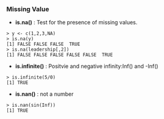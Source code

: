 ### Missing Value

* **is.na()** : Test for the presence of missing values.
```
> y <- c(1,2,3,NA)
> is.na(y)
[1] FALSE FALSE FALSE  TRUE
> is.na(leadership[,2])
[1] FALSE FALSE FALSE FALSE FALSE  TRUE
```

* **is.infinite()** : Positvie and negative infinity:Inf() and -Inf()
```
> is.infinite(5/0)
[1] TRUE
```
* **is.nan()** : not a number
```
> is.nan(sin(Inf))
[1] TRUE
```



